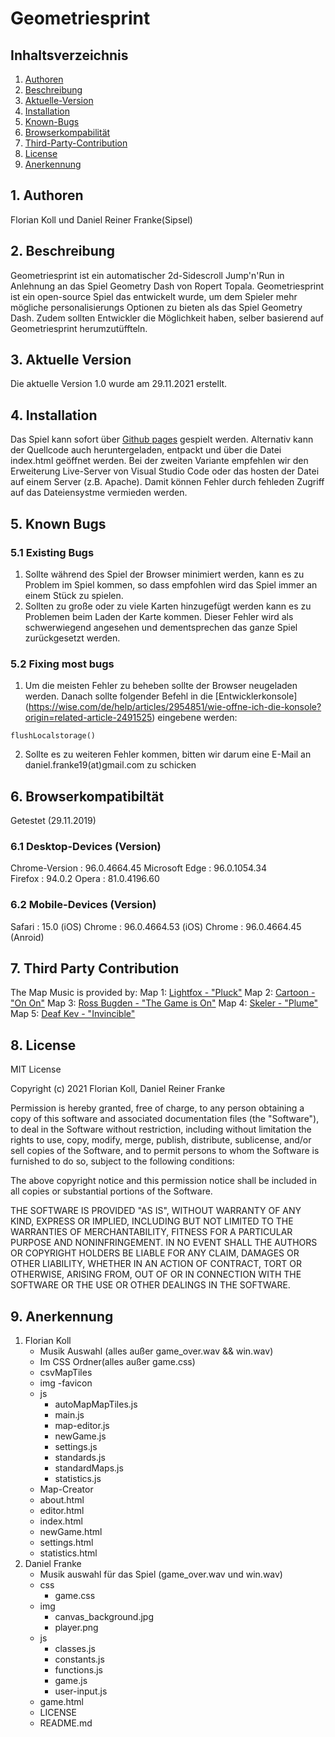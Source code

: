 # Geometriesprint


## Inhaltsverzeichnis
1. [Authoren](#authoren)
2. [Beschreibung](#beschreibung)
3. [Aktuelle-Version](#aktuelle-version)
4. [Installation](#installation)
5. [Known-Bugs](#known-bugs)
6. [Browserkompabilität](#browserkompabilität)
7. [Third-Party-Contribution](#Third-Party-Contribution) 
8. [License](#license)
9. [Anerkennung](#Anerkennung)


## 1. Authoren

Florian Koll und Daniel Reiner Franke(Sipsel)


## 2. Beschreibung
Geometriesprint ist ein automatischer 2d-Sidescroll Jump'n'Run in Anlehnung an das Spiel Geometry Dash von Ropert Topala. Geometriesprint ist ein open-source Spiel das entwickelt wurde, um dem Spieler mehr mögliche personalisierungs Optionen zu bieten als das Spiel Geometry Dash. Zudem sollten Entwickler die Möglichkeit haben, selber basierend auf Geometriesprint herumzutüffteln.


## 3. Aktuelle Version

Die aktuelle Version 1.0 wurde am 29.11.2021 erstellt. 


## 4. Installation 

Das Spiel kann sofort über [Github pages](https://sipsel.github.io/Geometriesprint/) gespielt werden.
Alternativ kann der Quellcode auch heruntergeladen, entpackt und über die Datei index.html geöffnet werden.
Bei der zweiten Variante empfehlen wir den Erweiterung Live-Server von Visual Studio Code oder das hosten der Datei auf einem Server (z.B. Apache). Damit können Fehler durch fehleden Zugriff auf das Dateiensystme vermieden werden. 


## 5. Known Bugs

### 5.1 Existing Bugs

1. Sollte während des Spiel der Browser minimiert werden, kann es zu Problem im Spiel kommen, so dass empfohlen wird das Spiel immer an einem Stück zu spielen. 
2. Sollten zu große oder zu viele Karten hinzugefügt werden kann es zu Problemen beim Laden der Karte kommen. Dieser Fehler wird als schwerwiegend angesehen und dementsprechen das ganze Spiel zurückgesetzt werden. 

### 5.2 Fixing most bugs
1. Um die meisten Fehler zu beheben sollte der Browser neugeladen werden. Danach sollte folgender Befehl in die [Entwicklerkonsole] (https://wise.com/de/help/articles/2954851/wie-offne-ich-die-konsole?origin=related-article-2491525) eingebene werden:
```
flushLocalstorage()
```
2. Sollte es zu weiteren Fehler kommen, bitten wir darum eine E-Mail an daniel.franke19(at)gmail.com zu schicken 


## 6. Browserkompatibiltät

Getestet (29.11.2019)

### 6.1 Desktop-Devices (Version)

Chrome-Version  : 96.0.4664.45
Microsoft Edge  : 96.0.1054.34   
Firefox         : 94.0.2
Opera           : 81.0.4196.60

### 6.2 Mobile-Devices (Version)

Safari          :   15.0 (iOS)
Chrome          :   96.0.4664.53 (iOS)
Chrome          :   96.0.4664.45 (Anroid)	

## 7. Third Party Contribution
The Map Music is provided by:
Map 1: [Lightfox - "Pluck"](https://www.youtube.com/watch?v=tKwnSVfxwwI)
Map 2: [Cartoon - "On On"](https://www.youtube.com/watch?v=K4DyBUG242c)
Map 3: [Ross Bugden - "The Game is On"](https://www.youtube.com/watch?v=5dasaVm7L-Y)
Map 4: [Skeler - "Plume"](https://www.youtube.com/watch?v=0GM9XshEQ1s)
Map 5: [Deaf Kev - "Invincible"](https://www.youtube.com/watch?v=J2X5mJ3HDYE)


## 8. License

MIT License

Copyright (c) 2021 Florian Koll, Daniel Reiner Franke

Permission is hereby granted, free of charge, to any person obtaining a copy
of this software and associated documentation files (the "Software"), to deal
in the Software without restriction, including without limitation the rights
to use, copy, modify, merge, publish, distribute, sublicense, and/or sell
copies of the Software, and to permit persons to whom the Software is
furnished to do so, subject to the following conditions:

The above copyright notice and this permission notice shall be included in all
copies or substantial portions of the Software.

THE SOFTWARE IS PROVIDED "AS IS", WITHOUT WARRANTY OF ANY KIND, EXPRESS OR
IMPLIED, INCLUDING BUT NOT LIMITED TO THE WARRANTIES OF MERCHANTABILITY,
FITNESS FOR A PARTICULAR PURPOSE AND NONINFRINGEMENT. IN NO EVENT SHALL THE
AUTHORS OR COPYRIGHT HOLDERS BE LIABLE FOR ANY CLAIM, DAMAGES OR OTHER
LIABILITY, WHETHER IN AN ACTION OF CONTRACT, TORT OR OTHERWISE, ARISING FROM,
OUT OF OR IN CONNECTION WITH THE SOFTWARE OR THE USE OR OTHER DEALINGS IN THE
SOFTWARE.


## 9. Anerkennung
1. Florian Koll
    - Musik Auswahl (alles außer game_over.wav && win.wav)
    - Im CSS Ordner(alles außer game.css)
    - csvMapTiles
    - img
        -favicon
    - js
        - autoMapMapTiles.js
        - main.js
        - map-editor.js
        - newGame.js
        - settings.js
        - standards.js
        - standardMaps.js
        - statistics.js
    - Map-Creator
    - about.html
    - editor.html
    - index.html
    - newGame.html
    - settings.html
    - statistics.html
2. Daniel Franke
    - Musik auswahl für das Spiel (game_over.wav und win.wav)
    - css
        - game.css
    - img
        - canvas_background.jpg
        - player.png
    - js 
        - classes.js
        - constants.js
        - functions.js
        - game.js
        - user-input.js
    - game.html
    - LICENSE
    - README.md